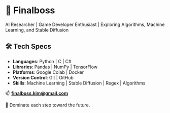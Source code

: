 # 👾 Finalboss

AI Researcher | Game Developer Enthusiast | Exploring Algorithms, Machine Learning, and Stable Diffusion

## 🛠️ Tech Specs
- **Languages**: Python | C | C#
- **Libraries**: Pandas | NumPy | TensorFlow
- **Platforms**: Google Colab | Docker
- **Version Control**: Git | GitHub
- **Skills**: Machine Learning | Stable Diffusion | Regex | Algorithms

📫 **finalboss.kim@gmail.com**

🌟 Dominate each step toward the future.

